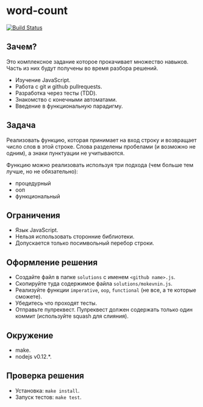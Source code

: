 # word-count

[![Build Status](https://travis-ci.org/hexlet-exercises/words-count.svg)](https://travis-ci.org/hexlet-exercises/words-count)

## Зачем?
Это комплексное задание которое прокачивает множество навыков. Часть из них будут получены во время разбора решений.
* Изучение JavaScript.
* Работа с git и github pullrequests.
* Разработка через тесты (TDD).
* Знакомство с конечными автоматами.
* Введение в функциональную парадигму.

## Задача
Реализовать функцию, которая принимает на вход строку и возвращает число слов в этой строке.
Слова разделены пробелами (и возможно не одним), а знаки пунктуации не учитываются.

Функцию можно реализовать используя три подхода (чем больше тем лучше, но не обязательно):
* процедурный
* ооп
* функциональный

## Ограничения
* Язык JavaScript.
* Нельзя использовать сторонние библиотеки.
* Допускается только посимвольный перебор строки.

## Оформление решения
* Создайте файл в папке `solutions` с именем `<github name>.js`.
* Скопируйте туда содержимое файла `solutions/mokevnin.js`.
* Реализуйте функции `imperative`, `oop`, `functional` (не все, а те которые сможете).
* Убедитесь что проходят тесты.
* Отправьте пулреквест. Пулреквест должен содержать только один коммит (используйте squash для слияния).

## Окружение
* make.
* nodejs v0.12.*.

## Проверка решения
* Установка: `make install`.
* Запуск тестов: `make test`.
